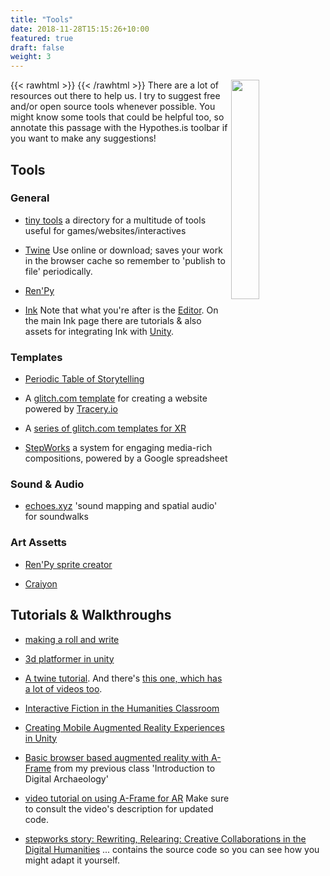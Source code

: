 ```yaml
---
title: "Tools"
date: 2018-11-28T15:15:26+10:00
featured: true
draft: false
weight: 3
---
```


{{< rawhtml >}}
<img src="/images/pixeltrue-idea-1.png" align="right" width="30%"></img>
{{< /rawhtml >}} There are a lot of resources out there to help us. I try to suggest free and/or open source tools whenever possible. You might know some tools that could be helpful too, so annotate this passage with the Hypothes.is toolbar if you want to make any suggestions!

## Tools

### General

+ [tiny tools](https://tinytools.directory/) a directory for a multitude of tools useful for games/websites/interactives

+ [Twine](https://twinery.org) Use online or download; saves your work in the browser cache so remember to 'publish to file' periodically.
+ [Ren'Py](https://www.renpy.org/)
+ [Ink](https://www.inklestudios.com/ink/) Note that what you're after is the [Editor](https://github.com/inkle/inky). On the main Ink page there are tutorials & also assets for integrating Ink with [Unity](https://unity3d.com/get-unity/download).

### Templates

+ [Periodic Table of Storytelling](https://jamesharris.design/periodic/)

+ A [glitch.com template](https://glitch.com/edit/#!/tangy-boundless-noodle?path=readme.md%3A1%3A0) for creating a website powered by [Tracery.io](https://tracery.io)

+ A [series of glitch.com templates for XR](https://glitch.com/@glitch/get-started-with-web-xr)

+ [StepWorks](https://step.works/index.php/site) a system for engaging media-rich compositions, powered by a Google spreadsheet

### Sound & Audio

+ [echoes.xyz](https://echoes.xyz/echoes-creative-apps#creator) 'sound mapping and spatial audio' for soundwalks

### Art Assetts

+ [Ren'Py sprite creator](https://spiralatlas.itch.io/renpy-sprite-creator)

+ [Craiyon](https://www.craiyon.com)

## Tutorials & Walkthroughs

+ [making a roll and write](https://gamingthepast.net/2021/11/05/making-a-roll-and-write-for-history-class-using-roll-through-the-ages-as-a-guide/)

+ [3d platformer in unity](https://projects.raspberrypi.org/en/pathways/unity-intro)

+ [A twine tutorial](https://pinnguaq.com/learn/introduction-to-twine). And there's [this one, which has a lot of videos too](http://www.adamhammond.com/twineguide/).

+ [Interactive Fiction in the Humanities Classroom](https://programminghistorian.org/en/lessons/interactive-text-games-using-twine)

+ [Creating Mobile Augmented Reality Experiences in Unity](https://programminghistorian.org/en/lessons/creating-mobile-augmented-reality-experiences-in-unity)

+ [Basic browser based augmented reality with A-Frame](https://digiarch.netlify.app/week/11/augmented-reality/) from my previous class 'Introduction to Digital Archaeology'

+ [video tutorial on using A-Frame for AR](https://www.youtube.com/watch?v=ktjMCanKNLk&list=PL8MkBHej75fJD-HveDzm4xKrciC5VfYuV) Make sure to consult the video's description for updated code.

+ [stepworks story: Rewriting, Relearing: Creative Collaborations in the Digital Humanities](https://step.works/index.php/show/rewriting-relearning-1) ... contains the source code so you can see how you might adapt it yourself.
